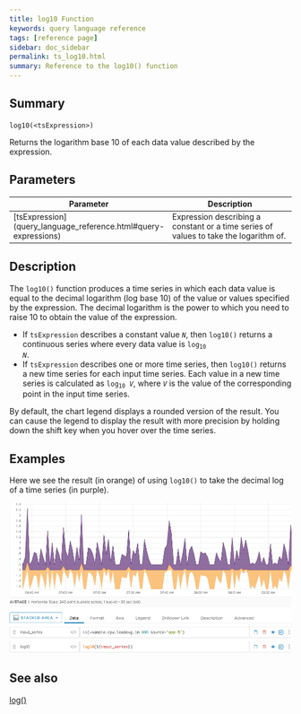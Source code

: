 ```yaml
---
title: log10 Function
keywords: query language reference
tags: [reference page]
sidebar: doc_sidebar
permalink: ts_log10.html
summary: Reference to the log10() function
---
```

## Summary
```
log10(<tsExpression>)
```

Returns the logarithm base 10 of each data value described by the expression.


## Parameters

<table>
<tbody>
<thead>
<tr><th width="20%">Parameter</th><th width="80%">Description</th></tr>
</thead>
<tr>
<td markdown="span"> [tsExpression](query_language_reference.html#query-expressions)</td>
<td markdown="span">Expression describing a constant or a time series of values to take the logarithm of. </td></tr>
</tbody>
</table>

## Description

The `log10()` function produces a  time series in which each data value is equal to the decimal logarithm (log base 10) of the value or values specified by the expression. The decimal logarithm is the power to which you need to raise 10 to obtain the value of the expression.

* If `tsExpression` describes a constant value _`N`_, then `log10()` returns a continuous series where every data value is <code>log<sub>10</sub> <em>N</em></code>.
* If `tsExpression` describes one or more time series, then `log10()` returns a new time series for each input time series.
Each value in a new time series is calculated as <code>log<sub>10</sub> <em>V</em></code>, where _`V`_ is the value of the corresponding point in the input time series.

By default, the chart legend displays a rounded version of the result. You can cause the legend to display the result with more precision by holding down the shift key when you hover over the time series.

## Examples

Here we see the result (in orange) of using `log10()` to take the decimal log of a time series (in purple).

![ts log10 ts](images/ts_log10_time_series.png)


## See also
[log()](ts_log.html)
